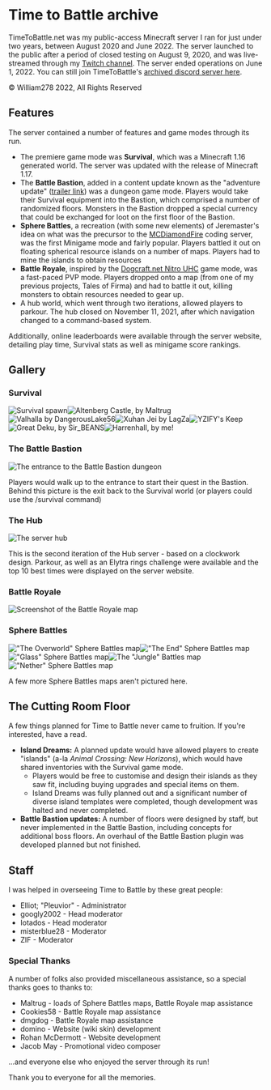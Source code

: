# Time to Battle archive

TimeToBattle.net was my public-access Minecraft server I ran for just under two years, between August 2020 and June 2022. The server launched to the public after a period of closed testing on August 9, 2020, and was live-streamed through my [Twitch channel](https://twitch.tv/william278). The server ended operations on June 1, 2022. You can still join TimeToBattle's [archived discord server here](https://discord.gg/xceEsXC).

&copy; William278 2022, All Rights Reserved

## Features
The server contained a number of features and game modes through its run.
* The premiere game mode was **Survival**, which was a Minecraft 1.16 generated world. The server was updated with the release of Minecraft 1.17.
* The **Battle Bastion**, added in a content update known as the "adventure update" ([trailer link](https://youtu.be/KHHwUQ1P53E)) was a dungeon game mode. Players would take their Survival equipment into the Bastion, which comprised a number of randomized floors. Monsters in the Bastion dropped a special currency that could be exchanged for loot on the first floor of the Bastion.
* **Sphere Battles**, a recreation (with some new elements) of Jeremaster's idea on what was the precursor to the [MCDiamondFire](https://mcdiamondfire.com) coding server, was the first Minigame mode and fairly popular. Players battled it out on floating spherical resource islands on a number of maps. Players had to mine the islands to obtain resources
* **Battle Royale**, inspired by the [Dogcraft.net Nitro UHC](https://dogcraft.net/wiki/Nitro_UHC) game mode, was a fast-paced PVP mode. Players dropped onto a map (from one of my previous projects, Tales of Firma) and had to battle it out, killing monsters to obtain resources needed to gear up.
* A hub world, which went through two iterations, allowed players to parkour. The hub closed on November 11, 2021, after which navigation changed to a command-based system.

Additionally, online leaderboards were available through the server website, detailing play time, Survival stats as well as minigame score rankings.

## Gallery
### Survival
![Survival spawn](/images/timetobattle/spawn.png)![Altenberg Castle, by Maltrug](/images/timetobattle/altenberg-castle.png)![Valhalla by DangerousLake56](/images/timetobattle/valhalla.png)![Xuhan Jei by LagZa](/images/timetobattle/xuhan-jei-lagza.png)![YZIFY's Keep](/images/timetobattle/yzify-keep.png)![Great Deku, by Sir_BEANS](/images/timetobattle/great-deku.png)![Harrenhall, by me!](/images/timetobattle/harrenhall.png)

### The Battle Bastion
![The entrance to the Battle Bastion dungeon](/images/timetobattle/battle-bastion.png)

Players would walk up to the entrance to start their quest in the Bastion. Behind this picture is the exit back to the Survival world (or players could use the /survival command)

### The Hub
![The server hub](/images/timetobattle/hub.png)

This is the second iteration of the Hub server - based on a clockwork design. Parkour, as well as an Elytra rings challenge were available and the top 10 best times were displayed on the server website.

### Battle Royale
![Screenshot of the Battle Royale map](/images/timetobattle/battle-royale.png)

### Sphere Battles
!["The Overworld" Sphere Battles map](/images/timetobattle/sphere-battles.png)!["The End" Sphere Battles map](/images/timetobattle/sphere-battles-end.png)!["Glass" Sphere Battles map](/images/timetobattle/sphere-battles-glass.png)![The "Jungle" Battles map](/images/timetobattle/sphere-battles-jungle.png)!["Nether" Sphere Battles map](/images/timetobattle/sphere-battles-nether.png)

A few more Sphere Battles maps aren't pictured here.

## The Cutting Room Floor
A few things planned for Time to Battle never came to fruition. If you're interested, have a read.

* **Island Dreams:** A planned update would have allowed players to create "islands" (a-la _Animal Crossing: New Horizons_), which would have shared inventories with the Survival game mode.
  * Players would be free to customise and design their islands as they saw fit, including buying upgrades and special items on them. 
  * Island Dreams was fully planned out and a significant number of diverse island templates were completed, though development was halted and never completed.
* **Battle Bastion updates:** A number of floors were designed by staff, but never implemented in the Battle Bastion, including concepts for additional boss floors. An overhaul of the Battle Bastion plugin was developed planned but not finished.

## Staff
I was helped in overseeing Time to Battle by these great people:
* Elliot; "Pleuvior" - Administrator
* googly2002 - Head moderator
* Iotados - Head moderator
* misterblue28 - Moderator
* ZIF - Moderator

### Special Thanks
A number of folks also provided miscellaneous assistance, so a special thanks goes to thanks to:
* Maltrug - loads of Sphere Battles maps, Battle Royale map assistance
* Cookies58 - Battle Royale map assistance
* dmgdog - Battle Royale map assistance
* domino - Website (wiki skin) development
* Rohan McDermott - Website development
* Jacob May - Promotional video composer

...and everyone else who enjoyed the server through its run!

Thank you to everyone for all the memories.
